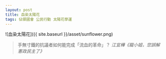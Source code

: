 ```yaml
---
layout: post
title: 血染太陽花
tags: 佔領國會 公民行動 太陽花學運
---
```

![血染太陽花]({{ site.baseurl }}/asset/sunflower.png)
> 手無寸鐵的抗議者如何能完成「流血的革命」？
> <cite>江宜樺《龍小姐，您誤解憲政民主了》</cite>
